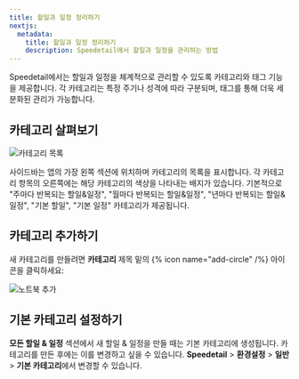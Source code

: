 ```yaml
---
title: 할일과 일정 정리하기
nextjs:
  metadata:
    title: 할일과 일정 정리하기
    description: Speedetail에서 할일과 일정을 관리하는 방법
---
```


Speedetail에서는 할일과 일정을 체계적으로 관리할 수 있도록 카테고리와 태그 기능을 제공합니다.
각 카테고리는 특정 주기나 성격에 따라 구분되며, 태그를 통해 더욱 세분화된 관리가 가능합니다.

## 카테고리 살펴보기

![카테고리 목록](/images/organize-items_sidebar.png)

사이드바는 앱의 가장 왼쪽 섹션에 위치하며 카테고리의 목록을 표시합니다.
각 카테고리 항목의 오른쪽에는 해당 카테고리의 색상을 나타내는 배지가 있습니다.
기본적으로 "주마다 반복되는 할일&일정", "월마다 반복되는 할일&일정", "년마다 반복되는 할일&일정", "기본 할일", "기본 일정" 카테고리가 제공됩니다.

## 카테고리 추가하기

새 카테고리를 만들려면 **카테고리** 제목 밑의 {% icon name="add-circle" /%} 아이콘을 클릭하세요:

![노트북 추가](/images/organize-items_add.png)

## 기본 카테고리 설정하기

**모든 할일 & 일정** 섹션에서 새 할일 & 일정을 만들 때는 기본 카테고리에 생성됩니다.
카테고리를 만든 후에는 이를 변경하고 싶을 수 있습니다.
**Speedetail** > **환경설정** > **일반** > **기본 카테고리**에서 변경할 수 있습니다.
